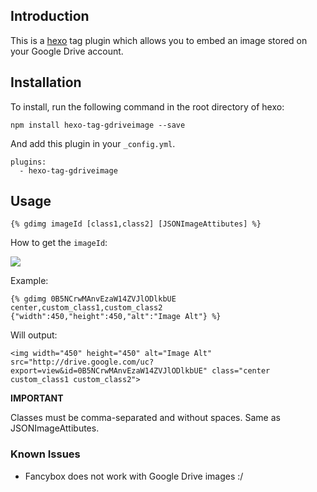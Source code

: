 ## Introduction

This is a [hexo](https://github.com/tommy351/hexo)
tag plugin which allows you to embed an image stored on your Google Drive account.

## Installation

To install, run the following command in the root directory of hexo:
```
npm install hexo-tag-gdriveimage --save
```

And add this plugin in your ``_config.yml``.

```
plugins:
  - hexo-tag-gdriveimage
```

## Usage

```
{% gdimg imageId [class1,class2] [JSONImageAttibutes] %}
```

How to get the `imageId`:

![](http://drive.google.com/uc?export=view&id=0B5NCrwMAnvEzdEYzOWVuM3ZBWnc)

Example:

```
{% gdimg 0B5NCrwMAnvEzaW14ZVJlODlkbUE center,custom_class1,custom_class2 {"width":450,"height":450,"alt":"Image Alt"} %}
```

Will output:

```
<img width="450" height="450" alt="Image Alt" src="http://drive.google.com/uc?export=view&id=0B5NCrwMAnvEzaW14ZVJlODlkbUE" class="center custom_class1 custom_class2">
```

__IMPORTANT__

Classes must be comma-separated and without spaces. Same as JSONImageAttibutes.

### Known Issues

* Fancybox does not work with Google Drive images :/